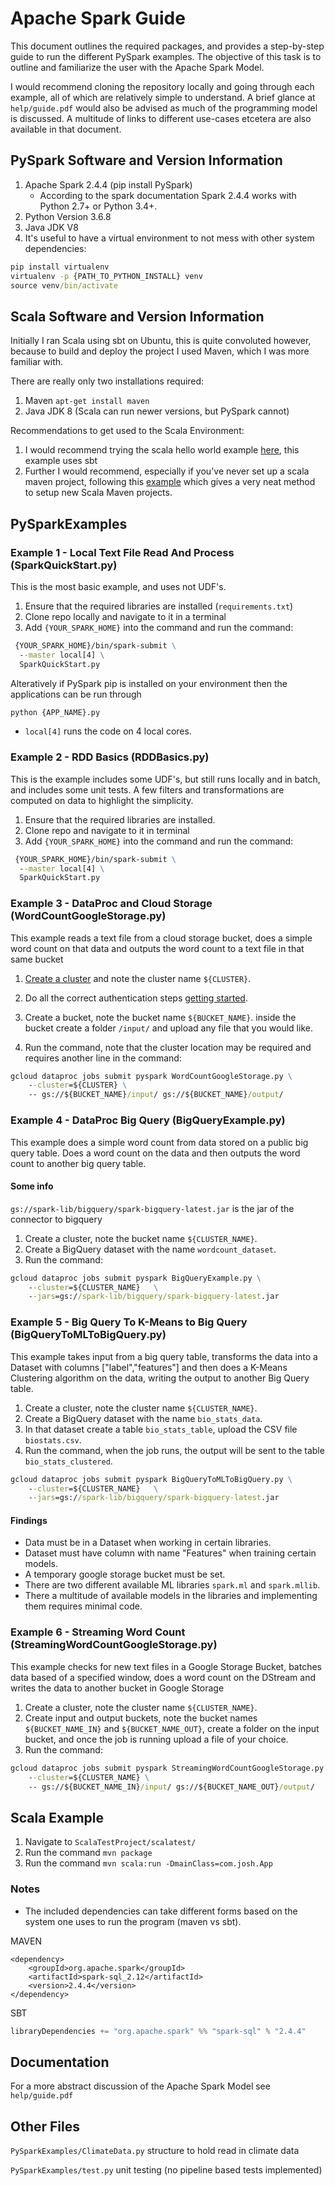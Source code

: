 # Apache Spark Guide

This document outlines the required packages, and provides a step-by-step guide to run the different PySpark examples. The objective of this task is to outline and familiarize the user with the Apache Spark Model.

I would recommend cloning the repository locally and going through each example, all of which are relatively simple to understand. A brief glance at `help/guide.pdf` would also be advised as much of the programming model is discussed. A multitude of links to different use-cases etcetera are also available in that document.

## PySpark Software and Version Information

1. Apache Spark 2.4.4 (pip install PySpark)
    * According to the spark documentation Spark 2.4.4 works with Python 2.7+ or Python 3.4+.
2. Python Version 3.6.8
3. Java JDK V8
4. It's useful to have a virtual environment to not mess with other system dependencies:

```cmd
pip install virtualenv
virtualenv -p {PATH_TO_PYTHON_INSTALL} venv
source venv/bin/activate
```

## Scala Software and Version Information

Initially I ran Scala using sbt on Ubuntu, this is quite convoluted however, because to build and deploy the project I used Maven, which I was more familiar with.

There are really only two installations required:

1. Maven `apt-get install maven`
2. Java JDK 8 (Scala can run newer versions, but PySpark cannot)

Recommendations to get used to the Scala Environment:

1. I would recommend trying the scala hello world example [here](https://docs.scala-lang.org/getting-started/sbt-track/getting-started-with-scala-and-sbt-on-the-command-line.html), this example uses sbt
2. Further I would recommend, especially if you've never set up a scala maven project, following this [example](https://docs.scala-lang.org/tutorials/scala-with-maven.html) which gives a very neat method to setup new Scala Maven projects.

## PySparkExamples

### Example 1 - Local Text File Read And Process (SparkQuickStart.py)

This is the most basic example, and uses not UDF's.

1. Ensure that the required libraries are installed (`requirements.txt`)
2. Clone repo locally and navigate to it in a terminal
3. Add `{YOUR_SPARK_HOME}` into the command and run the command:

```cmd
 {YOUR_SPARK_HOME}/bin/spark-submit \
  --master local[4] \
  SparkQuickStart.py
```

Alteratively if PySpark pip is installed on your environment then the applications can be run through

```cmd
python {APP_NAME}.py
```

* `local[4]` runs the code on 4 local cores.

### Example 2 - RDD Basics (RDDBasics.py)

This is the example includes some UDF's, but still runs locally and in batch, and includes some unit tests. A few filters and transformations are computed on data to highlight the simplicity.

1. Ensure that the required libraries are installed.
2. Clone repo and navigate to it in terminal
3. Add `{YOUR_SPARK_HOME}` into the command and run the command:

```cmd
 {YOUR_SPARK_HOME}/bin/spark-submit \
  --master local[4] \
  SparkQuickStart.py
```

### Example 3 - DataProc and Cloud Storage (WordCountGoogleStorage.py)

This example reads a text file from a cloud storage bucket, does a simple word count on that data and outputs the word count to a text file in that same bucket

1. [Create a cluster](https://cloud.google.com/dataproc/docs/quickstarts/quickstart-explorer-create}) and note the cluster name `${CLUSTER}`.

2. Do all the correct authentication steps [getting started](https://cloud.google.com/docs/authentication/getting-started).

3. Create a bucket, note the bucket name `${BUCKET_NAME}`. inside the bucket create a folder `/input/` and upload any file that you would like.

4. Run the command, note that the cluster location may be required and requires another line in the command:

```cmd
gcloud dataproc jobs submit pyspark WordCountGoogleStorage.py \
    --cluster=${CLUSTER} \
    -- gs://${BUCKET_NAME}/input/ gs://${BUCKET_NAME}/output/
```

### Example 4 - DataProc Big Query (BigQueryExample.py)

This example does a simple word count from data stored on a public big query table. Does a word count on the data and then outputs the word count to another big query table.

#### Some info

`gs://spark-lib/bigquery/spark-bigquery-latest.jar` is the jar of the connector to bigquery

1. Create a cluster, note the bucket name `${CLUSTER_NAME}`.
2. Create a BigQuery dataset with the name `wordcount_dataset`.
3. Run the command:

```cmd
gcloud dataproc jobs submit pyspark BigQueryExample.py \
    --cluster=${CLUSTER_NAME}   \
    --jars=gs://spark-lib/bigquery/spark-bigquery-latest.jar
```

### Example 5 - Big Query To K-Means to Big Query (BigQueryToMLToBigQuery.py)

This example takes input from a big query table, transforms the data into a Dataset with columns ["label","features"] and then does a K-Means Clustering algorithm on the data, writing the output to another Big Query table.

1. Create a cluster, note the cluster name `${CLUSTER_NAME}`.
2. Create a BigQuery dataset with the name `bio_stats_data`.
3. In that dataset create a table `bio_stats_table`, upload the CSV file `biostats.csv`.
4. Run the command, when the job runs, the output will be sent to the table `bio_stats_clustered`.

```cmd
gcloud dataproc jobs submit pyspark BigQueryToMLToBigQuery.py \
    --cluster=${CLUSTER_NAME}   \
    --jars=gs://spark-lib/bigquery/spark-bigquery-latest.jar
```

#### Findings

* Data must be in a Dataset when working in certain libraries.
* Dataset must have column with name "Features" when training certain models.
* A temporary google storage bucket must be set.
* There are two different available ML libraries `spark.ml` and `spark.mllib`.
* There a multitude of available models in the libraries and implementing them requires minimal code.

### Example 6 - Streaming Word Count (StreamingWordCountGoogleStorage.py)

This example checks for new text files in a Google Storage Bucket, batches data based of a specified window, does a word count on the DStream and writes the data to another bucket in Google Storage

1. Create a cluster, note the cluster name `${CLUSTER_NAME}`.
2. Create input and output buckets, note the bucket names `${BUCKET_NAME_IN}` and `${BUCKET_NAME_OUT}`, create a folder on the input bucket, and once the job is running upload a file of your choice.
3. Run the command:

```cmd
gcloud dataproc jobs submit pyspark StreamingWordCountGoogleStorage.py \
    --cluster=${CLUSTER_NAME} \
    -- gs://${BUCKET_NAME_IN}/input/ gs://${BUCKET_NAME_OUT}/output/
```

## Scala Example

1. Navigate to `ScalaTestProject/scalatest/`
2. Run the command `mvn package`
3. Run the command `mvn scala:run -DmainClass=com.josh.App`

### Notes

* The included dependencies can take different forms based on the system one uses to run the program (maven vs sbt).

MAVEN

```maven
<dependency>
    <groupId>org.apache.spark</groupId>
    <artifactId>spark-sql_2.12</artifactId>
    <version>2.4.4</version>
</dependency>
```

SBT

```sbt
libraryDependencies += "org.apache.spark" %% "spark-sql" % "2.4.4"
```

## Documentation

For a more abstract discussion of the Apache Spark Model see `help/guide.pdf`

## Other Files

`PySparkExamples/ClimateData.py` structure to hold read in climate data

`PySparkExamples/test.py` unit testing (no pipeline based tests implemented)
